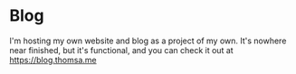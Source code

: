 # Blog
I'm hosting my own website and blog as a project of my own. It's nowhere near finished, but it's functional, and you can check it out at https://blog.thomsa.me
